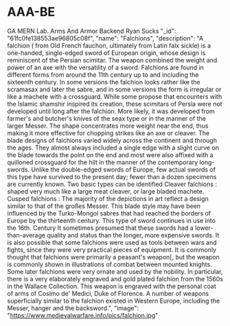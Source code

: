 # AAA-BE
GA MERN Lab. Arms And Armor Backend Ryan Sucks
"_id": "61fc0fe138553ae96805c08f",
"name": "Falchions",
"description": "A falchion ( from Old French fauchon, ultimately from Latin falx sickle) is a one-handed, single-edged sword of European origin, whose design is reminiscent of the Persian scimitar. The weapon combined the weight and power of an axe with the versatility of a sword. Falchions are found in different forms from around the 11th century up to and including the sixteenth century. In some versions the falchion looks rather like the scramasax and later the sabre, and in some versions the form is irregular or like a machete with a crossguard. While some propose that encounters with the Islamic shamshir inspired its creation, these scimitars of Persia were not developed until long after the falchion. More likely, it was developed from farmer's and butcher's knives of the seax type or in the manner of the larger Messer. The shape concentrates more weight near the end, thus making it more effective for chopping strikes like an axe or cleaver. The blade designs of falchions varied widely across the continent and through the ages. They almost always included a single edge with a slight curve on the blade towards the point on the end and most were also affixed with a quilloned crossguard for the hilt in the manner of the contemporary long-swords. Unlike the double-edged swords of Europe, few actual swords of this type have survived to the present day; fewer than a dozen specimens are currently known. Two basic types can be identified Cleaver falchions : shaped very much like a large meat cleaver, or large bladed machete. Cusped falchions : The majority of the depictions in art reflect a design similar to that of the großes Messer. This blade style may have been influenced by the Turko-Mongol sabres that had reached the borders of Europe by the thirteenth century. This type of sword continues in use into the 16th. Century It sometimes presumed that these swords had a lower-than-average quality and status than the longer, more expensive swords. It is also possible that some falchions were used as tools between wars and fights, since they were very practical pieces of equipment. It is commonly thought that falchions were primarily a peasant's weapon[, but the weapon is commonly shown in illustrations of combat between mounted knights. Some later falchions were very ornate and used by the nobility. In particular, there is a very elaborately engraved and gold plated falchion from the 1560s in the Wallace Collection. This weapon is engraved with the personal coat of arms of Cosimo de' Medici, Duke of Florence. A number of weapons superficially similar to the falchion existed in Western Europe, including the Messer, hanger and the backsword.",
"image": "https://www.medievalwarfare.info/pics/falchion.jpg"